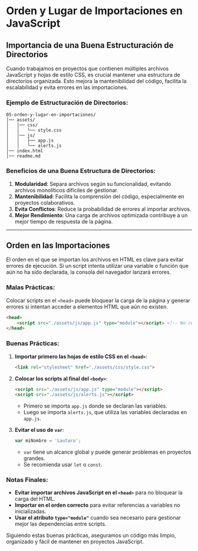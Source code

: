 # Orden y Lugar de Importaciones en JavaScript

## Importancia de una Buena Estructuración de Directorios

Cuando trabajamos en proyectos que contienen múltiples archivos JavaScript y hojas de estilo CSS, es crucial mantener una estructura de directorios organizada. Esto mejora la mantenibilidad del código, facilita la escalabilidad y evita errores en las importaciones.

### Ejemplo de Estructuración de Directorios:
```
05-orden-y-lugar-en-importaciones/
│── assets/
│   │── css/
│   │   └── style.css
│   │── js/
│   │   ├── app.js
│   │   └── alerts.js
│── index.html
│── readme.md
```

### Beneficios de una Buena Estructura de Directorios:
1. **Modularidad**: Separa archivos según su funcionalidad, evitando archivos monolíticos difíciles de gestionar.
2. **Mantenibilidad**: Facilita la comprensión del código, especialmente en proyectos colaborativos.
3. **Evita Conflictos**: Reduce la probabilidad de errores al importar archivos.
4. **Mejor Rendimiento**: Una carga de archivos optimizada contribuye a un mejor tiempo de respuesta de la página.

---

## Orden en las Importaciones

El orden en el que se importan los archivos en HTML es clave para evitar errores de ejecución. Si un script intenta utilizar una variable o función que aún no ha sido declarada, la consola del navegador lanzará errores.

### Malas Prácticas:
Colocar scripts en el `<head>` puede bloquear la carga de la página y generar errores si intentan acceder a elementos HTML que aún no existen.
```html
<head>
    <script src="./assets/js/app.js" type="module"></script> <!-- No recomendado -->
</head>
```

### Buenas Prácticas:
1. **Importar primero las hojas de estilo CSS en el `<head>`**:
   ```html
   <link rel="stylesheet" href="./assets/css/style.css">
   ```

2. **Colocar los scripts al final del `<body>`**:
   ```html
   <script src="./assets/js/app.js" type="module"></script>
   <script src="./assets/js/alerts.js"></script>
   ```
   - Primero se importa `app.js` donde se declaran las variables.
   - Luego se importa `alerts.js`, que utiliza las variables declaradas en `app.js`.

3. **Evitar el uso de `var`**:
   ```js
   var miNombre = 'Lautaro';
   ```
   - `var` tiene un alcance global y puede generar problemas en proyectos grandes.
   - Se recomienda usar `let` o `const`.

### Notas Finales:
- **Evitar importar archivos JavaScript en el `<head>`** para no bloquear la carga del HTML.
- **Importar en el orden correcto** para evitar referencias a variables no inicializadas.
- **Usar el atributo `type="module"`** cuando sea necesario para gestionar mejor las dependencias entre scripts.

Siguiendo estas buenas prácticas, aseguramos un código más limpio, organizado y fácil de mantener en proyectos JavaScript.

